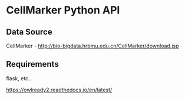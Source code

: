 CellMarker Python API
=====================

## Data Source

CellMarker - http://bio-bigdata.hrbmu.edu.cn/CellMarker/download.jsp


## Requirements

flask, etc..

https://owlready2.readthedocs.io/en/latest/
